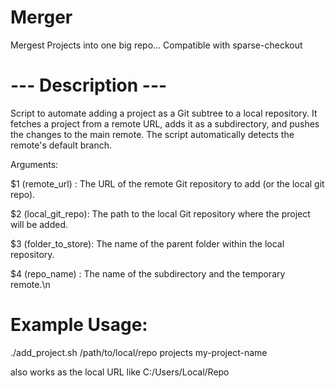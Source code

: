 # Merger
Mergest Projects into one big repo... Compatible with sparse-checkout 

# --- Description ---
Script to automate adding a project as a Git subtree to a local repository.
It fetches a project from a remote URL, adds it as a subdirectory, and
pushes the changes to the main remote. The script automatically detects the
remote's default branch.

Arguments:

   $1 (remote_url)    : The URL of the remote Git repository to add (or the local git repo).
   
   $2 (local_git_repo): The path to the local Git repository where the project will be added.
   
   $3 (folder_to_store): The name of the parent folder within the local repository.
   
   $4 (repo_name)     : The name of the subdirectory and the temporary remote.\n

# Example Usage:

   ./add_project.sh <URL> /path/to/local/repo projects my-project-name
   
   <URL> also works as the local URL like C:/Users/Local/Repo 
